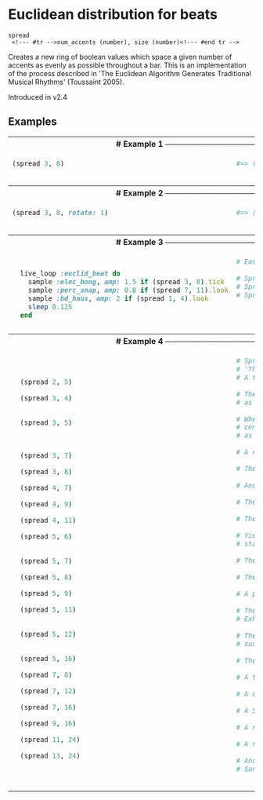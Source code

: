 # Euclidean distribution for beats

```
spread 
 <!--- #tr -->num_accents (number), size (number)<!--- #end tr -->
```


Creates a new ring of boolean values which space a given number of accents as evenly as possible throughout a bar. This is an implementation of the process described in 'The Euclidean Algorithm Generates Traditional Musical Rhythms' (Toussaint 2005).

Introduced in v2.4

## Examples

<table class="examples">
<tr>
<th colspan="2" class="even head"># Example 1 ──────────────────────────────────────────────────────</th>
</tr>
<tr>
<td class="even">

```ruby
(spread 3, 8)   



```

</td>
<td class="even">

<!--- #tr -->
```ruby
#=> (ring true, false, false, true, false, false, true, false) a spacing of 332



```
<!--- #end tr -->

</td>
</tr>
<tr>
<th colspan="2" class="odd head"># Example 2 ──────────────────────────────────────────────────────</th>
</tr>
<tr>
<td class="odd">

```ruby
(spread 3, 8, rotate: 1)



```

</td>
<td class="odd">

<!--- #tr -->
```ruby
#=> (ring true, false, false, true, false, true, false, false) a spacing of 323



```
<!--- #end tr -->

</td>
</tr>
<tr>
<th colspan="2" class="even head"># Example 3 ──────────────────────────────────────────────────────</th>
</tr>
<tr>
<td class="even">

```ruby

  live_loop :euclid_beat do
    sample :elec_bong, amp: 1.5 if (spread 3, 8).tick
    sample :perc_snap, amp: 0.8 if (spread 7, 11).look
    sample :bd_haus, amp: 2 if (spread 1, 4).look
    sleep 0.125
  end


```

</td>
<td class="even">

<!--- #tr -->
```ruby
# Easily create interesting polyrhythmic beats
 
# Spread 3 bongs over 8
# Spread 7 snaps over 11
# Spread 1 bd over 4
 
 



```
<!--- #end tr -->

</td>
</tr>
<tr>
<th colspan="2" class="odd head"># Example 4 ──────────────────────────────────────────────────────</th>
</tr>
<tr>
<td class="odd">

```ruby

 
  (spread 2, 5) 

  (spread 3, 4) 
                

  (spread 3, 5) 
                
                

  (spread 3, 7) 

  (spread 3, 8) 

  (spread 4, 7) 

  (spread 4, 9) 

  (spread 4, 11)

  (spread 5, 6) 
                

  (spread 5, 7) 

  (spread 5, 8) 

  (spread 5, 9) 

  (spread 5, 11)
                

  (spread 5, 12)
                

  (spread 5, 16)

  (spread 7, 8) 

  (spread 7, 12)

  (spread 7, 16)

  (spread 9, 16)

  (spread 11, 24)

  (spread 13, 24)
                 



```

</td>
<td class="odd">

<!--- #tr -->
```ruby
# Spread descriptions from
# 'The Euclidean Algorithm Generates Traditional Musical Rhythms' (Toussaint 2005).
# A thirteenth century Persian rhythm called Khafif-e-ramal.
 
# The archetypal pattern of the Cumbria from Columbia, as well
# as a Calypso rhythm from Trinidad
 
# When started on the second onset, is another thirteenth
# century Persian rhythm by the name of Khafif-e-ramal, as well
# as a Romanian folk-dance rhythm.
 
# A ruchenitza rhythm used in a Bulgarian folk-dance.
 
# The Cuban tresillo pattern
 
# Another Ruchenitza Bulgarian folk-dance rhythm
 
# The Aksak rhythm of Turkey.
 
# The metric pattern used by Frank Zappa in his piece Outside Now
 
# Yields the York-Samai pattern, a popular Arab rhythm, when
# started on the second onset.
 
# The Nawakhat pattern, another popular Arab rhythm.
 
# The Cuban cinquillo pattern.
 
# A popular Arab rhythm called Agsag-Samai.
 
# The metric pattern used by Moussorgsky in Pictures at an
# Exhibition
 
# The Venda clapping pattern of a South African children's
# song.
 
# The Bossa-Nova rhythm necklace of Brazil.
 
# A typical rhythm played on the Bendir (frame drum)
 
# A common West African bell pattern.
 
# A Samba rhythm necklace from Brazil.
 
# A rhythm necklace used in the Central African Republic.
 
# A rhythm necklace of the Aka Pygmies of Central Africa.
 
# Another rhythm necklace of the Aka Pygmies of the upper
# Sangha.



```
<!--- #end tr -->

</td>
</tr>
</table>

